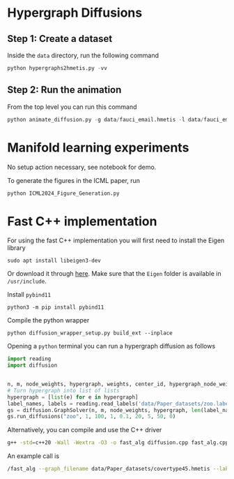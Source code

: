 # Hypergraph Diffusions

## Step 1: Create a dataset

Inside the `data` directory, run the following command

```python
python hypergraphs2hmetis.py -vv
```

## Step 2: Run the animation

From the top level you can run this command

```python
python animate_diffusion.py -g data/fauci_email.hmetis -l data/fauci_email.label -f infinity -v
```

# Manifold learning experiments

No setup action necessary, see notebook for demo.

To generate the figures in the ICML paper, run

```python
python ICML2024_Figure_Generation.py
```

# Fast C++ implementation

For using the fast C++ implementation you will first need to install the Eigen library

```
sudo apt install libeigen3-dev
```

Or download it through [here](https://eigen.tuxfamily.org/dox/GettingStarted.html). Make sure that the `Eigen` folder is available in `/usr/include`.

Install `pybind11`

```
python3 -m pip install pybind11
```

Compile the python wrapper

```
python diffusion_wrapper_setup.py build_ext --inplace
```

Opening a `python` terminal you can run a hypergraph diffusion as follows

```python
import reading
import diffusion


n, m, node_weights, hypergraph, weights, center_id, hypergraph_node_weights = reading.read_hypergraph('data/Paper_datasets/zoo.hmetis')
# Turn hypergraph into list of lists
hypergraph = [list(e) for e in hypergraph]
label_names, labels = reading.read_labels('data/Paper_datasets/zoo.label')
gs = diffusion.GraphSolver(n, m, node_weights, hypergraph, len(label_names), labels, 0)
gs.run_diffusions("zoo", 1, 100, 1, 0.1, 20, 5, 50, 0)
```

Alternatively, you can compile and use the C++ driver

```bash
g++ -std=c++20 -Wall -Wextra -O3 -o fast_alg diffusion.cpp fast_alg.cpp
```

An example call is

```bash
/fast_alg --graph_filename data/Paper_datasets/covertype45.hmetis --label_filename data/Paper_datasets/covertype45.label -T 3000 --lambda 1 -h 0.4 --minimum_revealed 20 --step 20 --maximum_revealed 200 -r 5 -e 40 --schedule 0 -v 2> covertype45_all.txt
```

